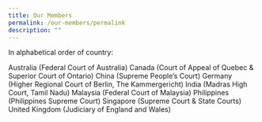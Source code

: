 ```yaml
---
title: Our Members
permalink: /our-members/permalink
description: ""
---
```

In alphabetical order of country:

Australia (Federal Court of Australia)
Canada (Court of Appeal of Quebec & Superior Court of Ontario)
China (Supreme People’s Court)
Germany (Higher Regional Court of Berlin, The Kammergericht)
India (Madras High Court, Tamil Nadu)
Malaysia (Federal Court of Malaysia)
Philippines (Philippines Supreme Court)
Singapore (Supreme Court & State Courts)
United Kingdom (Judiciary of England and Wales)
